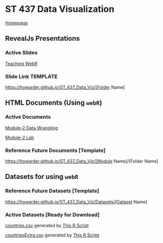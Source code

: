 # ST 437 Data Visualization

[Homepage](https://howarder.github.io/ST_437_Data_Viz/)

## RevealJs Presentations

### Active Slides

[Teaching WebR](https://howarder.github.io/ST_437_Data_Viz/Teaching-WebR)

### Slide Link TEMPLATE

https://howarder.github.io/ST_437_Data_Viz/[Folder Name]



## HTML Documents (Using `webR`)

### Active Documents

[Module-2 Data Wrangling](https://howarder.github.io/ST_437_Data_Viz/Module-2/Data_Wrangling)

[Module-2 Lab](https://howarder.github.io/ST_437_Data_Viz/Module-2/Lab)

### Reference Future Documents [Template]

https://howarder.github.io/ST_437_Data_Viz/[Module Name]/[Folder Name]

## Datasets for using `webR`

### Reference Future Datasets [Template]

https://howarder.github.io/ST_437_Data_Viz/Datasets/[Dataset Name]

### Active Datasets [Ready for Download]

[countries.csv](https://howarder.github.io/ST_437_Data_Viz/Datasets/countries.csv) generated by [This R Script](https://github.com/howarder/ST_437_Data_Viz/blob/main/Module%202/Lab%202/Dataset%20Creation.r)

[countriesExtra.csv](https://howarder.github.io/ST_437_Data_Viz/Datasets/countriesExtra.csv) generated by [This R Script](https://github.com/howarder/ST_437_Data_Viz/blob/main/Module%202/Lab%202/Dataset%20Creation.r)




